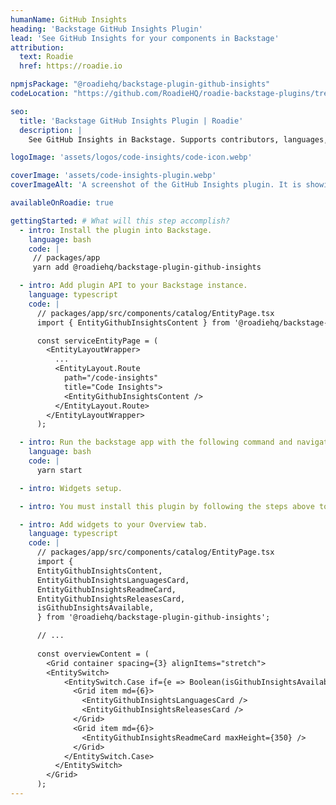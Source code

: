 ```yaml
---
humanName: GitHub Insights
heading: 'Backstage GitHub Insights Plugin'
lead: 'See GitHub Insights for your components in Backstage'
attribution:
  text: Roadie
  href: https://roadie.io

npmjsPackage: "@roadiehq/backstage-plugin-github-insights"
codeLocation: "https://github.com/RoadieHQ/roadie-backstage-plugins/tree/main/plugins/frontend/backstage-plugin-github-insights"

seo:
  title: 'Backstage GitHub Insights Plugin | Roadie'
  description: |
    See GitHub Insights in Backstage. Supports contributors, languages, readme and releases.

logoImage: 'assets/logos/code-insights/code-icon.webp'

coverImage: 'assets/code-insights-plugin.webp'
coverImageAlt: 'A screenshot of the GitHub Insights plugin. It is showing a code details for a sample component.'

availableOnRoadie: true

gettingStarted: # What will this step accomplish?
  - intro: Install the plugin into Backstage.
    language: bash
    code: |
     // packages/app
     yarn add @roadiehq/backstage-plugin-github-insights

  - intro: Add plugin API to your Backstage instance.
    language: typescript
    code: |
      // packages/app/src/components/catalog/EntityPage.tsx
      import { EntityGithubInsightsContent } from '@roadiehq/backstage-plugin-github-insights';

      const serviceEntityPage = (
        <EntityLayoutWrapper>
          ...
          <EntityLayout.Route 
            path="/code-insights"
            title="Code Insights">
            <EntityGithubInsightsContent />
          </EntityLayout.Route>
        </EntityLayoutWrapper>
      );

  - intro: Run the backstage app with the following command and navigate to the services tab.
    language: bash
    code: |
      yarn start

  - intro: Widgets setup.

  - intro: You must install this plugin by following the steps above to add the widgets to your Overview. You might add only selected widgets or all of them.

  - intro: Add widgets to your Overview tab.
    language: typescript
    code: |
      // packages/app/src/components/catalog/EntityPage.tsx
      import {
      EntityGithubInsightsContent,
      EntityGithubInsightsLanguagesCard,
      EntityGithubInsightsReadmeCard,
      EntityGithubInsightsReleasesCard,
      isGithubInsightsAvailable,
      } from '@roadiehq/backstage-plugin-github-insights';

      // ...
      
      const overviewContent = (
        <Grid container spacing={3} alignItems="stretch">
        <EntitySwitch>
            <EntitySwitch.Case if={e => Boolean(isGithubInsightsAvailable(e))}>
              <Grid item md={6}>
                <EntityGithubInsightsLanguagesCard />
                <EntityGithubInsightsReleasesCard />
              </Grid>
              <Grid item md={6}>
                <EntityGithubInsightsReadmeCard maxHeight={350} />
              </Grid>
            </EntitySwitch.Case>
          </EntitySwitch>
        </Grid>
      );
---
```

